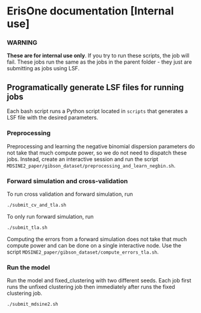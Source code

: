 # ErisOne documentation [Internal use]

### WARNING
__These are for internal use only__. If you try to run these scripts, the job will fail. These jobs run the same as the jobs in the parent folder - they just are submitting as jobs using LSF.

## Programatically generate LSF files for running jobs
Each bash script runs a Python script located in `scripts` that generates a LSF file with the desired parameters.

### Preprocessing
Preprocessing and learning the negative binomial dispersion parameters do not take that much compute power, so we do not need to dispatch these jobs. Instead, create an interactive session and run the script `MDSINE2_paper/gibson_dataset/preprocessing_and_learn_negbin.sh`.

### Forward simulation and cross-validation
To run cross validation and forward simulation, run
```bash
./submit_cv_and_tla.sh
```
To only run forward simulation, run
```bash
./submit_tla.sh
```
Computing the errors from a forward simulation does not take that much compute power and can be done on a single interactive node. Use the script `MDSINE2_paper/gibson_dataset/compute_errors_tla.sh`.

### Run the model
Run the model and fixed_clustering with two different seeds. Each job first runs the unfixed clustering job then immediately after runs the fixed clustering job.
```bash
./submit_mdsine2.sh
```